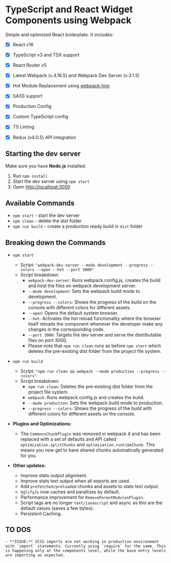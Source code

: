 # TypeScript and React Widget Components using Webpack


Simple and optimized React boilerplate. It includes: 

- [x] React v16
- [x] TypeScript v3 and TSX support
- [x] React Router v5
- [x] Latest Webpack (v.4.16.5) and Webpack Dev Server (v.3.1.5)
- [x] Hot Module Replacement using [webpack-hmr](https://webpack.js.org/concepts/hot-module-replacement/)
- [x] SASS support
- [x] Production Config
- [x] Custom TypeScript config
- [x] TS Linting
- [x] Redux (v4.0.5) API integration


## Starting the dev server

Make sure you have **Node.js** installed.

1. Run `npm install`
2. Start the dev server using `npm start`
3. Open [http://localhost:3000](http://localhost:3000)


## Available Commands

- `npm start` - start the dev server
- `npm clean` - delete the dist folder
- `npm run build` - create a production ready build in `dist` folder


## Breaking down the Commands

- `npm start`
    - Script: `"webpack-dev-server --mode development --progress --colors --open --hot --port 3000"`
    - Script breakdown:
        - `webpack-dev-server`: Runs webpack.config.js, creates the build and host the files on webpack development server.
        - `--mode development`: Sets the webpack build mode to development.
        - `--progress --colors`: Shows the progress of the build on the console with different colors for different assets.
        - `--open`: Opens the default system browser.
        - `--hot`: Activates the hot reload functionality where the browser itself reloads the component whenever the developer make any changes in the corresponding code.
        - `--port 3000`: Targets the dev server and serve the distributable files on port 3000.
        - Please note that `npm run clean` runs as before `npm start` which deletes the pre-existing dist folder from the project file system. 
    
- `npm run build`
    - Script: `"npm run clean && webpack --mode production --progress --colors"`
    - Script breakdown:
        - `npm run clean`: Deletes the pre-existing dist folder from the project file system. 
        - `webpack`: Runs webpack.config.js and creates the build.
        - `--mode production`: Sets the webpack build mode to production.
        - `--progress --colors`: Shows the progress of the build with different colors for different assets on the console.
        

- **Plugins and Optimizations:**
    - The `CommonsChunkPlugin` was removed in webpack 4 and has been replaced with a set of defaults and API called `optimization.splitChunks` and `optimization.runtimeChunk`. This means you now get to have shared chunks automatically generated for you.


- **Other updates:**
    - Improve stats output alignment.
    - Improve stats text output when all exports are used.
    - Add `prefetched/preloaded` chunks and assets to stats text output.
    - `UglifyJs` now caches and parallizes by default.
    - Performance improvement for `RemoveParentModulesPlugin`.
    - Script tags are no longer `text/javascript` and async as this are the default values (saves a few bytes).
    - Persistent Caching.


## TO DOS
    - **ISSUE:** SCSS imports are not working in production environment with `import` statements. Currently using `require` for the same. This is happening only at the components level, while the base entry levels are importing as expected.